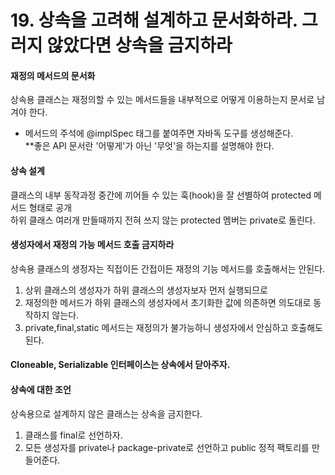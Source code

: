 # 19. 상속을 고려해 설계하고 문서화하라. 그러지 않았다면 상속을 금지하라

#### 재정의 메서드의 문서화
상속용 클래스는 재정의할 수 있는 메서드들을 내부적으로 어떻게 이용하는지 문서로 남겨야 한다.  

* 메서드의 주석에 @implSpec 태그를 붙여주면 자바독 도구를 생성해준다.  
**좋은 API 문서란 '어떻게'가 아닌 '무엇'을 하는지를 설명해야 한다.    


#### 상속 설계

클래스의 내부 동작과정 중간에 끼어들 수 있는 훅(hook)을 잘 선별하여 protected 메서드 형태로 공개  
하위 클래스 여러개 만들때까지 전혀 쓰지 않는 protected 멤버는 private로 돌린다.

#### 생성자에서 재정의 가능 메서드 호출 금지하라  
상속용 클래스의 생정자는 직접이든 간접이든 재정의 기능 메서드를 호출해서는 안된다.

1. 상위 클래스의 생성자가 하위 클래스의 생성자보자 먼저 실행되므로
2. 재정의한 메서드가 하위 클래스의 생성자에서 초기화한 값에 의존하면 의도대로 동작하지 않는다.
3. private,final,static 메서드는 재정의가 불가능하니 생성자에서 안심하고 호출해도 된다.


#### Cloneable, Serializable 인터페이스는 상속에서 닫아주자.

#### 상속에 대한 조언
상속용으로 설계하지 않은 클래스는 상속을 금지한다.

1. 클래스를 final로 선언하자.
2. 모든 생성자를 private나 package-private로 선언하고 public 정적 팩토리를 만들어준다.














